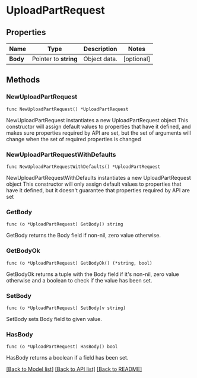 # UploadPartRequest

## Properties

Name | Type | Description | Notes
------------ | ------------- | ------------- | -------------
**Body** | Pointer to **string** | Object data. | [optional] 

## Methods

### NewUploadPartRequest

`func NewUploadPartRequest() *UploadPartRequest`

NewUploadPartRequest instantiates a new UploadPartRequest object
This constructor will assign default values to properties that have it defined,
and makes sure properties required by API are set, but the set of arguments
will change when the set of required properties is changed

### NewUploadPartRequestWithDefaults

`func NewUploadPartRequestWithDefaults() *UploadPartRequest`

NewUploadPartRequestWithDefaults instantiates a new UploadPartRequest object
This constructor will only assign default values to properties that have it defined,
but it doesn't guarantee that properties required by API are set

### GetBody

`func (o *UploadPartRequest) GetBody() string`

GetBody returns the Body field if non-nil, zero value otherwise.

### GetBodyOk

`func (o *UploadPartRequest) GetBodyOk() (*string, bool)`

GetBodyOk returns a tuple with the Body field if it's non-nil, zero value otherwise
and a boolean to check if the value has been set.

### SetBody

`func (o *UploadPartRequest) SetBody(v string)`

SetBody sets Body field to given value.

### HasBody

`func (o *UploadPartRequest) HasBody() bool`

HasBody returns a boolean if a field has been set.


[[Back to Model list]](../README.md#documentation-for-models) [[Back to API list]](../README.md#documentation-for-api-endpoints) [[Back to README]](../README.md)


